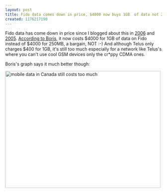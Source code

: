 ```yaml
---
layout: post
title: Fido data comes down in price, $4000 now buys 1GB  of data not 200MB
created: 1176217190
---
```

<p>
Fido data has come down in price since I blogged about this in <a href="http://www.rolandtanglao.com/archives/2006/03/05/fido-mobile-data-is-a-ripoff-if-you-arent-grandfathered-with-an-unlimited-dataplan">2006</a> and <a href="http://rolandtanglao.com/archives/2005/12/13/wireless-data-in-canada-is-ridiculously-expensive-boris-is-right">2005</a>. <a href="http://www.bmannconsulting.com/blog/bmann/the-travesty-of-canadian-mobile-data-rates">According to Boris</a>,  it now costs $4000 for 1GB of data on Fido instead of $4000 for 250MB, a bargain, NOT :-) And although Telus only charges $400 for 1GB, it's still too much especially for a network like Telus's where you can't use cool GSM devices only the cr*ppy CDMA ones.

</p><p>
Boris's graph says it much better though:
</p>

<a href="http://www.flickr.com/photos/boris/453017593/"><img src="http://farm1.static.flickr.com/173/453017593_344ba1805e_d.jpg" width="500" height="375" title="mobile data in Canada still costs too much"></a>
